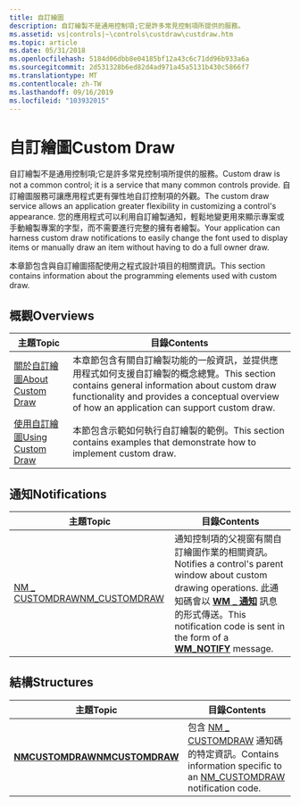```yaml
---
title: 自訂繪圖
description: 自訂繪製不是通用控制項;它是許多常見控制項所提供的服務。
ms.assetid: vs|controls|~\controls\custdraw\custdraw.htm
ms.topic: article
ms.date: 05/31/2018
ms.openlocfilehash: 5184d06dbb8e04185bf12a43c6c71dd96b933a6a
ms.sourcegitcommit: 2d531328b6ed82d4ad971a45a5131b430c5866f7
ms.translationtype: MT
ms.contentlocale: zh-TW
ms.lasthandoff: 09/16/2019
ms.locfileid: "103932015"
---
```

# <a name="custom-draw"></a><span data-ttu-id="09ee5-103">自訂繪圖</span><span class="sxs-lookup"><span data-stu-id="09ee5-103">Custom Draw</span></span>

<span data-ttu-id="09ee5-104">自訂繪製不是通用控制項;它是許多常見控制項所提供的服務。</span><span class="sxs-lookup"><span data-stu-id="09ee5-104">Custom draw is not a common control; it is a service that many common controls provide.</span></span> <span data-ttu-id="09ee5-105">自訂繪圖服務可讓應用程式更有彈性地自訂控制項的外觀。</span><span class="sxs-lookup"><span data-stu-id="09ee5-105">The custom draw service allows an application greater flexibility in customizing a control's appearance.</span></span> <span data-ttu-id="09ee5-106">您的應用程式可以利用自訂繪製通知，輕鬆地變更用來顯示專案或手動繪製專案的字型，而不需要進行完整的擁有者繪製。</span><span class="sxs-lookup"><span data-stu-id="09ee5-106">Your application can harness custom draw notifications to easily change the font used to display items or manually draw an item without having to do a full owner draw.</span></span>

<span data-ttu-id="09ee5-107">本章節包含與自訂繪圖搭配使用之程式設計項目的相關資訊。</span><span class="sxs-lookup"><span data-stu-id="09ee5-107">This section contains information about the programming elements used with custom draw.</span></span>

## <a name="overviews"></a><span data-ttu-id="09ee5-108">概觀</span><span class="sxs-lookup"><span data-stu-id="09ee5-108">Overviews</span></span>



| <span data-ttu-id="09ee5-109">主題</span><span class="sxs-lookup"><span data-stu-id="09ee5-109">Topic</span></span>                                      | <span data-ttu-id="09ee5-110">目錄</span><span class="sxs-lookup"><span data-stu-id="09ee5-110">Contents</span></span>                                                                                                                                                               |
|--------------------------------------------|------------------------------------------------------------------------------------------------------------------------------------------------------------------------|
| [<span data-ttu-id="09ee5-111">關於自訂繪圖</span><span class="sxs-lookup"><span data-stu-id="09ee5-111">About Custom Draw</span></span>](about-custom-draw.md) | <span data-ttu-id="09ee5-112">本章節包含有關自訂繪製功能的一般資訊，並提供應用程式如何支援自訂繪製的概念總覽。</span><span class="sxs-lookup"><span data-stu-id="09ee5-112">This section contains general information about custom draw functionality and provides a conceptual overview of how an application can support custom draw.</span></span><br/> |
| [<span data-ttu-id="09ee5-113">使用自訂繪圖</span><span class="sxs-lookup"><span data-stu-id="09ee5-113">Using Custom Draw</span></span>](using-custom-draw.md) | <span data-ttu-id="09ee5-114">本節包含示範如何執行自訂繪製的範例。</span><span class="sxs-lookup"><span data-stu-id="09ee5-114">This section contains examples that demonstrate how to implement custom draw.</span></span> <br/>                                                                              |



 

## <a name="notifications"></a><span data-ttu-id="09ee5-115">通知</span><span class="sxs-lookup"><span data-stu-id="09ee5-115">Notifications</span></span>



| <span data-ttu-id="09ee5-116">主題</span><span class="sxs-lookup"><span data-stu-id="09ee5-116">Topic</span></span>                               | <span data-ttu-id="09ee5-117">目錄</span><span class="sxs-lookup"><span data-stu-id="09ee5-117">Contents</span></span>                                                                                                                                                                 |
|-------------------------------------|--------------------------------------------------------------------------------------------------------------------------------------------------------------------------|
| [<span data-ttu-id="09ee5-118">NM \_ CUSTOMDRAW</span><span class="sxs-lookup"><span data-stu-id="09ee5-118">NM\_CUSTOMDRAW</span></span>](nm-customdraw.md) | <span data-ttu-id="09ee5-119">通知控制項的父視窗有關自訂繪圖作業的相關資訊。</span><span class="sxs-lookup"><span data-stu-id="09ee5-119">Notifies a control's parent window about custom drawing operations.</span></span> <span data-ttu-id="09ee5-120">此通知碼會以 [**WM \_ 通知**](wm-notify.md) 訊息的形式傳送。</span><span class="sxs-lookup"><span data-stu-id="09ee5-120">This notification code is sent in the form of a [**WM\_NOTIFY**](wm-notify.md) message.</span></span> <br/> |



 

## <a name="structures"></a><span data-ttu-id="09ee5-121">結構</span><span class="sxs-lookup"><span data-stu-id="09ee5-121">Structures</span></span>



| <span data-ttu-id="09ee5-122">主題</span><span class="sxs-lookup"><span data-stu-id="09ee5-122">Topic</span></span>                                | <span data-ttu-id="09ee5-123">目錄</span><span class="sxs-lookup"><span data-stu-id="09ee5-123">Contents</span></span>                                                                                              |
|--------------------------------------|-------------------------------------------------------------------------------------------------------|
| [<span data-ttu-id="09ee5-124">**NMCUSTOMDRAW**</span><span class="sxs-lookup"><span data-stu-id="09ee5-124">**NMCUSTOMDRAW**</span></span>](/windows/win32/api/commctrl/ns-commctrl-nmcustomdraw) | <span data-ttu-id="09ee5-125">包含 [NM \_ CUSTOMDRAW](nm-customdraw.md) 通知碼的特定資訊。</span><span class="sxs-lookup"><span data-stu-id="09ee5-125">Contains information specific to an [NM\_CUSTOMDRAW](nm-customdraw.md) notification code.</span></span><br/> |



 

 

 





